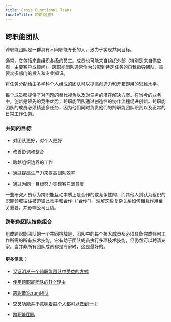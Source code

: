 ```yaml
---
title: Cross Functional Teams
localeTitle: 跨职能团队
---
```

## 跨职能团队

跨职能团队是一群具有不同职能专长的人，致力于实现共同目标。

通常，它包括来自组织各级的员工。成员也可能来自组织外部（特别是来自供应商，主要客户或顾问）。跨职能团队通常作为分配到特定任务的自我指导团队，需要众多部门的投入和专业知识。

将任务分配给由多学科个人组成的团队可以提高创造力和开箱即用的思维水平。

每个成员都提供了对问题的替代视角以及对任务的潜在解决方案。在当今的业务中，创新是领先的竞争优势，跨职能团队通过创造性的协作流程促进创新。跨职能团队的成员必须精通多任务，因为他们同时负责他们的跨职能团队职责以及正常的日常工作任务。

### 共同的目标

*   对团队更好，对个人更好
    
*   改善协调和整合
    
*   跨越组织边界的工作
    
*   通过提高生产力来提高团队效率
    
*   通过为同一目标努力实现客户满意度
    

一些研究人员认为跨职能互动本质上是合作的或竞争性的，而其他人则认为组织的职能领域往往被迫彼此竞争和合作（“合作”），理解这些复杂关系如何相互作用至关重要。并影响公司业绩。

### 跨职能团队技能组合

组成跨职能团队的一个共同挑战是，团队中的每个技术成员都必须具备完成任何工作所需的所有技术技能。它有助于团队成员执行多项技术技能，但仍然可以聘请专家。当并非所有团队成员都是专家时，这是最好的。

#### 更多信息：

*   [17证明从一个跨职能团队中受益的方式](https://www.scoro.com/blog/improve-cross-team-collaboration/)
    
*   [使用跨职能团队的11个理由](https://blog.kainexus.com/employee-engagement/cross-functional-collaboration/cross-functional-teams/11-reasons)
    
*   [跨职能Scrum团队](https://www.scrumalliance.org/community/articles/2014/june/success-story-cross-functional-scrum-teams)
    
*   [交叉功能并不意味着每个人都可以做到一切](https://www.mountaingoatsoftware.com/blog/cross-functional-doesnt-mean-everyone-can-do-everything)
    
*   [跨职能团队](https://dzone.com/articles/cross-functional-scrum-teams)